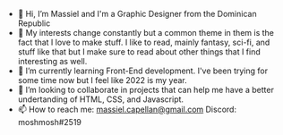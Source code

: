- 👋 Hi, I’m Massiel and I'm a Graphic Designer from the Dominican Republic
- 👀 My interests change constantly but a common theme in them is the fact that I love to make stuff. I like to read, mainly fantasy, sci-fi, and stuff like that but I make sure to read about other things that I find interesting as well.
- 🌱 I’m currently learning Front-End development. I've been trying for some time now but I feel like 2022 is my year.
- 💞️ I’m looking to collaborate in projects that can help me have a better undertanding of HTML, CSS, and Javascript.
- 📫 How to reach me: massiel.capellan@gmail.com
Discord: moshmosh#2519

<!---
moshmoshca/moshmoshca is a ✨ special ✨ repository because its `README.md` (this file) appears on your GitHub profile.
You can click the Preview link to take a look at your changes.
--->

